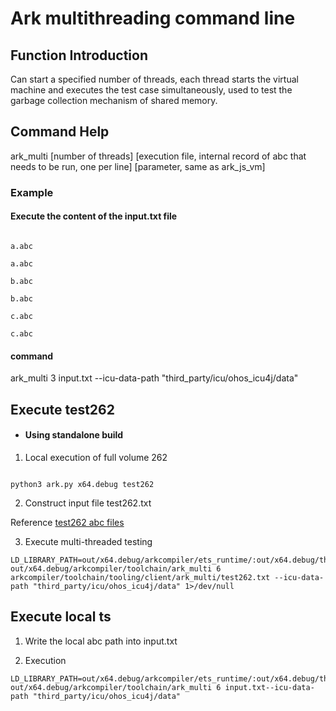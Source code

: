 # Ark multithreading command line #

## Function Introduction ##

Can start a specified number of threads, each thread starts the virtual machine and executes the test case simultaneously, used to test the garbage collection mechanism of shared memory.

## Command Help ##

ark_multi [number of threads] [execution file, internal record of abc that needs to be run, one per line] [parameter, same as ark_js_vm]

### Example ###

#### Execute the content of the input.txt file

```

a.abc

a.abc

b.abc

b.abc

c.abc

c.abc

```

#### command

ark_multi 3 input.txt --icu-data-path "third_party/icu/ohos_icu4j/data"



## Execute test262 ##

- #### Using standalone build

1. Local execution of full volume 262

```

python3 ark.py x64.debug test262

```

2. Construct input file test262.txt

Reference [test262 abc files](test262.txt)

3. Execute multi-threaded testing

```
LD_LIBRARY_PATH=out/x64.debug/arkcompiler/ets_runtime/:out/x64.debug/thirdparty/bounds_checking_function/ out/x64.debug/arkcompiler/toolchain/ark_multi 6 arkcompiler/toolchain/tooling/client/ark_multi/test262.txt --icu-data-path "third_party/icu/ohos_icu4j/data" 1>/dev/null

```



## Execute local ts ##

1. Write the local abc path into input.txt

2. Execution

```
LD_LIBRARY_PATH=out/x64.debug/arkcompiler/ets_runtime/:out/x64.debug/thirdparty/bounds_checking_function/ out/x64.debug/arkcompiler/toolchain/ark_multi 6 input.txt--icu-data-path "third_party/icu/ohos_icu4j/data" 
```